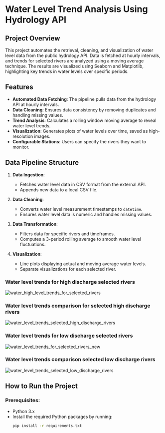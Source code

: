 # Water Level Trend Analysis Using Hydrology API

## Project Overview
This project automates the retrieval, cleaning, and visualization of water level data from the public hydrology API. Data is fetched at hourly intervals, and trends for selected rivers are analyzed using a moving average technique. The results are visualized using Seaborn and Matplotlib, highlighting key trends in water levels over specific periods.

## Features
- **Automated Data Fetching**: The pipeline pulls data from the hydrology API at hourly intervals.
- **Data Cleaning**: Ensures data consistency by removing duplicates and handling missing values.
- **Trend Analysis**: Calculates a rolling window moving average to reveal water level trends.
- **Visualization**: Generates plots of water levels over time, saved as high-resolution images.
- **Configurable Stations**: Users can specify the rivers they want to monitor.

## Data Pipeline Structure
1. **Data Ingestion**: 
   - Fetches water level data in CSV format from the external API.
   - Appends new data to a local CSV file.
   
2. **Data Cleaning**: 
   - Converts water level measurement timestamps to `datetime`.
   - Ensures water level data is numeric and handles missing values.

3. **Data Transformation**:
   - Filters data for specific rivers and timeframes.
   - Computes a 3-period rolling average to smooth water level fluctuations.
   
4. **Visualization**:
   - Line plots displaying actual and moving average water levels.
   - Separate visualizations for each selected river.
  
  ### Water level trends for high discharge selected rivers
   ![water_high_level_trends_for_selected_rivers](https://github.com/user-attachments/assets/c32af35a-a341-4f07-9545-e4038da3ddbb)
 
  ### Water level trends comparison for selected high discharge rivers
   ![water_level_trends_selected_high_discharge_rivers](https://github.com/user-attachments/assets/c25c5958-ea82-4785-a337-394a5898522f)
 
  ### Water level trends for low discharge selected rivers
   ![water_level_trends_for_selected_rivers_new](https://github.com/user-attachments/assets/43176a6a-f692-4a0e-8dc6-b6548b09b133)
   
  ### Water level trends comparison selected low discharge rivers
   ![water_level_trends_selected_low_discharge_rivers](https://github.com/user-attachments/assets/bd5033f4-60da-4e48-8db4-72f64b44318d)
   
## How to Run the Project
### Prerequisites:
- Python 3.x
- Install the required Python packages by running:
  ```bash
  pip install -r requirements.txt
